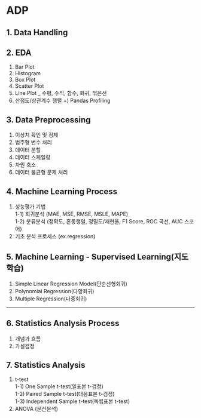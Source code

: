 # ADP
## 1. Data Handling

## 2. EDA
1) Bar Plot
2) Histogram
3) Box Plot
4) Scatter Plot
5) Line Plot _ 수평, 수직, 함수, 회귀, 꺾은선
6) 산점도/상관계수 행렬
+) Pandas Profiling

## 3. Data Preprocessing
1) 이상치 확인 및 정제
2) 범주형 변수 처리
3) 데이터 분할
4) 데이터 스케일링
5) 차원 축소
6) 데이터 불균형 문제 처리

## 4. Machine Learning Process
1) 성능평가 기법  
   1-1) 회귀분석 (MAE, MSE, RMSE, MSLE, MAPE)  
   1-2) 분류분석 (정확도, 혼동행렬, 정밀도/재현율, F1 Score, ROC 곡선, AUC 스코어)
2) 기초 분석 프로세스 (ex.regression)

## 5. Machine Learning - Supervised Learning(지도학습)
1) Simple Linear Regression Model(단순선형회귀)
2) Polynomial Regression(다항회귀)
3) Multiple Regression(다중회귀)

--- 

## 6. Statistics Analysis Process
1) 개념과 흐름
2) 가설검정

## 7. Statistics Analysis
1) t-test  
   1-1) One Sample t-test(일표본 t-검정)  
   1-2) Paired Sample t-test(대응표본 t-검정)  
   1-3) Independent Sample t-test(독립표본 t-test)
2) ANOVA (분산분석)
